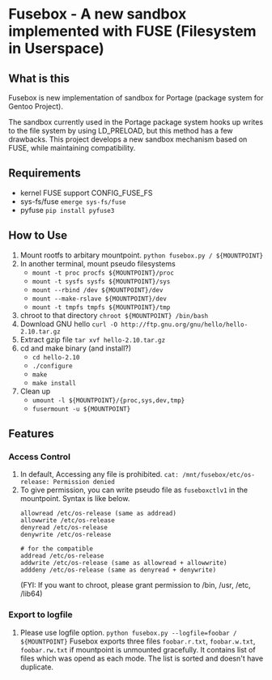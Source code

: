 # Fusebox - A new sandbox implemented with FUSE (Filesystem in Userspace)

## What is this

Fusebox is new implementation of sandbox for Portage (package system for Gentoo Project).

The sandbox currently used in the Portage package system hooks up writes to the file system by using LD_PRELOAD, but this method has a few drawbacks.  This project develops a new sandbox mechanism based on FUSE, while maintaining compatibility.

## Requirements
- kernel FUSE support CONFIG_FUSE_FS
- sys-fs/fuse `emerge sys-fs/fuse`
- pyfuse `pip install pyfuse3`

## How to Use

1. Mount rootfs to arbitary mountpoint.
`python fusebox.py / ${MOUNTPOINT}`
1. In another terminal, mount pseudo filesystems
   - `mount -t proc procfs ${MOUNTPOINT}/proc`
   - `mount -t sysfs sysfs ${MOUNTPOINT}/sys`
   - `mount --rbind /dev ${MOUNTPOINT}/dev`
   - `mount --make-rslave ${MOUNTPOINT}/dev`
   - `mount -t tmpfs tmpfs ${MOUNTPOINT}/tmp`
1. chroot to that directory
`chroot ${MOUNTPOINT} /bin/bash`
1. Download GNU hello
`curl -O http://ftp.gnu.org/gnu/hello/hello-2.10.tar.gz`
1. Extract gzip file
`tar xvf hello-2.10.tar.gz`
1. cd and make binary (and install?)
   - `cd hello-2.10`
   - `./configure`
   - `make`
   - `make install`
1. Clean up
   - `umount -l ${MOUNTPOINT}/{proc,sys,dev,tmp}`
   - `fusermount -u ${MOUNTPOINT}` 

## Features
### Access Control
1. In default, Accessing any file is prohibited.
```cat: /mnt/fusebox/etc/os-release: Permission denied```
1. To give permission, you can write pseudo file as `fuseboxctlv1` in the mountpoint.
   Syntax is like below.
   ```
   allowread /etc/os-release (same as addread)
   allowwrite /etc/os-release
   denyread /etc/os-release
   denywrite /etc/os-release
   
   # for the compatible
   addread /etc/os-release
   addwrite /etc/os-release (same as allowread + allowwrite)
   adddeny /etc/os-release (same as denyread + denywrite)
   ```
   (FYI: If you want to chroot, please grant permission to /bin, /usr, /etc, /lib64)

### Export to logfile
1. Please use logfile option.
`python fusebox.py --logfile=foobar / ${MOUNTPOINT}`
Fusebox exports three files `foobar.r.txt`, `foobar.w.txt`, `foobar.rw.txt` if mountpoint is unmounted gracefully.
It contains list of files which was opend as each mode.
The list is sorted and doesn't have duplicate.
